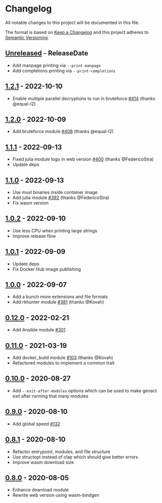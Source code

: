 # Changelog

All notable changes to this project will be documented in this file.

The format is based on [Keep a Changelog](http://keepachangelog.com/)
and this project adheres to [Semantic Versioning](http://semver.org/).

<!-- next-header -->

## [Unreleased] - ReleaseDate
- Add manpage printing via `--print-manpage`
- Add completions printing via `--print-completions`

## [1.2.1] - 2022-10-10
- Enable multiple parallel decryptions to run in bruteforce [#414](https://github.com/svenstaro/genact/pull/414) (thanks @equal-l2)

## [1.2.0] - 2022-10-09
- Add bruteforce module [#408](https://github.com/svenstaro/genact/pull/408) (thanks @equal-l2)

## [1.1.1] - 2022-09-13
- Fixed julia module logo in web version [#400](https://github.com/svenstaro/genact/pull/392) (thanks @FedericoStra)
- Update deps

## [1.1.0] - 2022-09-13
- Use musl binaries inside container image
- Add julia module [#392](https://github.com/svenstaro/genact/pull/392) (thanks @FedericoStra)
- Fix wasm version

## [1.0.2] - 2022-09-10
- Use less CPU when printing large strings
- Improve release flow

## [1.0.1] - 2022-09-09
- Update deps
- Fix Docker Hub image publishing

## [1.0.0] - 2022-09-07
- Add a bunch more extensions and file formats
- Add rkhunter module [#381](https://github.com/svenstaro/genact/pull/381) (thanks @Kovah)

## [0.12.0] - 2022-02-21
- Add Ansible module [#301](https://github.com/svenstaro/genact/issues/301)

## [0.11.0] - 2021-03-19
- Add docker_build module [#103](https://github.com/svenstaro/genact/pull/103) (thanks @Kovah)
- Refactored modules to implement a common trait

## [0.10.0] - 2020-08-27
- Add `--exit-after-modules` options which can be used to make genact exit after running that many modules

## [0.9.0] - 2020-08-10
- Add global speed [#132](https://github.com/svenstaro/genact/issues/132)

## [0.8.1] - 2020-08-10
- Refactor entrypoint, modules, and file structure
- Use structopt instead of clap which should give better errors
- Improve wasm download size

## [0.8.0] - 2020-08-05
- Enhance download module
- Rewrite web version using wasm-bindgen

<!-- next-url -->
[Unreleased]: https://github.com/svenstaro/genact/compare/v1.2.1...HEAD
[1.2.1]: https://github.com/svenstaro/genact/compare/v1.2.0...v1.2.1
[1.2.0]: https://github.com/svenstaro/genact/compare/v1.1.1...v1.2.0
[1.1.1]: https://github.com/svenstaro/genact/compare/v1.1.0...v1.1.1
[1.1.0]: https://github.com/svenstaro/genact/compare/v1.0.2...v1.1.0
[1.0.2]: https://github.com/svenstaro/genact/compare/v1.0.1...v1.0.2
[1.0.1]: https://github.com/svenstaro/genact/compare/v1.0.0...v1.0.1
[1.0.0]: https://github.com/svenstaro/genact/compare/v0.12.0...v1.0.0
[0.12.0]: https://github.com/svenstaro/genact/compare/v0.11.0...v0.12.0
[0.11.0]: https://github.com/svenstaro/genact/compare/v0.10.0...v0.11.0
[0.10.0]: https://github.com/svenstaro/genact/compare/v0.9.0...v0.10.0
[0.9.0]: https://github.com/svenstaro/genact/compare/v0.8.1...v0.9.0
[0.8.1]: https://github.com/svenstaro/genact/compare/v0.8.0...v0.8.1
[0.8.0]: https://github.com/svenstaro/proby/compare/0.7.0...v0.8.0
